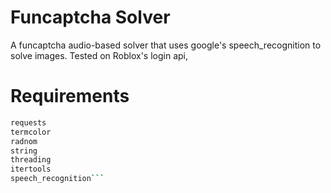 # Funcaptcha Solver
A funcaptcha audio-based solver that uses google's speech_recognition to solve images. Tested on Roblox's login api,

# Requirements
```bash
requests
termcolor
radnom
string
threading
itertools
speech_recognition```
